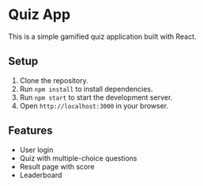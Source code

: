 # Quiz App

This is a simple gamified quiz application built with React.

## Setup

1. Clone the repository.
2. Run `npm install` to install dependencies.
3. Run `npm start` to start the development server.
4. Open `http://localhost:3000` in your browser.

## Features

- User login
- Quiz with multiple-choice questions
- Result page with score
- Leaderboard